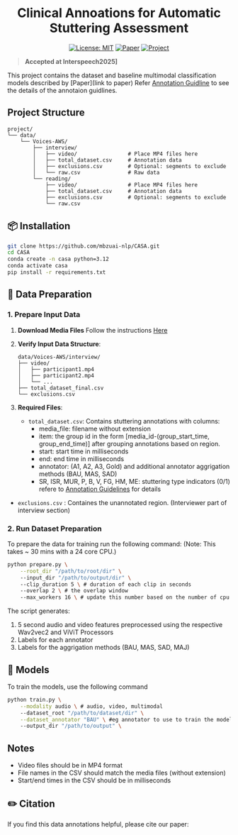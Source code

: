 <h1 align="center"> Clinical Annoations for Automatic Stuttering Assessment </h1>

<div align="center">

[![License: MIT](https://img.shields.io/badge/license-MIT-green)](LICENSE)
[![Paper](https://img.shields.io/badge/Paper-PDF-blue)](https://arxiv.org/abs/2505.15425)
[![Project](https://img.shields.io/badge/Project-CASA-red)](https://github.com/mbzuai-nlp/CASA)
</div>


> **Accepted at Interspeech2025]**

This project contains the dataset  and baseline multimodal classification models described by [Paper](link to paper) Refer  [Annotation Guidline](guidlines.md) to see the details of the annotaion guidlines.


## Project Structure

```
project/
└── data/
    └── Voices-AWS/
        ├── interview/
        │   ├── video/                # Place MP4 files here
        │   ├── total_dataset.csv     # Annotation data
        │   ├── exclusions.csv        # Optional: segments to exclude
        │   └── raw.csv               # Raw data
        └── reading/
            ├── video/                # Place MP4 files here
            ├── total_dataset.csv     # Annotation data
            ├── exclusions.csv        # Optional: segments to exclude
            └── raw.csv    

```

## 📦 Installation

```bash
git clone https://github.com/mbzuai-nlp/CASA.git
cd CASA
conda create -n casa python=3.12
conda activate casa
pip install -r requirements.txt
```

## 📁 Data Preparation

### 1. Prepare Input Data

1. **Download Media Files**
   Follow the instructions [Here](docs/download.md)

2. **Verify Input Data Structure**:
   ```
   data/Voices-AWS/interview/
   ├── video/
   │   ├── participant1.mp4
   │   ├── participant2.mp4
   │   └── ...
   ├── total_dataset_final.csv
   └── exclusions.csv
   ```

3. **Required Files**:
   - `total_dataset.csv`: Contains stuttering annotations with columns:
     - media_file: filename without extension
     - item: the group id in the form [media_id-(group_start_time, group_end_time)] after grouping annotations based on region.
     - start: start time in milliseconds
     - end: end time in milliseconds
     - annotator: (A1, A2, A3, Gold) and additional annotator aggrigation methods (BAU, MAS, SAD)
     - SR, ISR, MUR, P, B, V, FG, HM, ME: stuttering type indicators (0/1) refere to [Annotation Guidelines](docs/guidlines.md) for details
  - `exclusions.csv` : Containes the unannotated region. (Interviewer part of interview section)

### 2. Run Dataset Preparation
To prepare the data for training run the following command:
(Note: This takes ~ 30 mins with a 24 core CPU.)
```bash
python prepare.py \
    --root_dir "/path/to/root/dir" \ 
    --input_dir "/path/to/output/dir" \ 
    --clip_duration 5 \ # duration of each clip in seconds
    --overlap 2 \ # the overlap window
    --max_workers 16 \ # update this number based on the number of cpu cores
```

The script generates:
1. 5 second audio and video features preprocessed using the respective Wav2vec2 and ViViT Processors
2. Labels for each annotator
3. Labels for the aggrigation methods (BAU, MAS, SAD, MAJ)

## 🧠 Models

To train the models, use the following command
```bash
python train.py \
    --modality audio \ # audio, video, multimodal
    --dataset_root "/path/to/dataset/dir" \
    --dataset_annotator "BAU" \ #eg annotator to use to train the models
    --output_dir "/path/to/output" \ 
```

## Notes

- Video files should be in MP4 format
- File names in the CSV should match the media files (without extension)
- Start/end times in the CSV should be in milliseconds


## ✏️ Citation

If you find this data annotations helpful, please cite our paper:

```bibtex

```